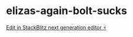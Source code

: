 # elizas-again-bolt-sucks

[Edit in StackBlitz next generation editor ⚡️](https://stackblitz.com/~/github.com/twilwa/elizas-again-bolt-sucks)